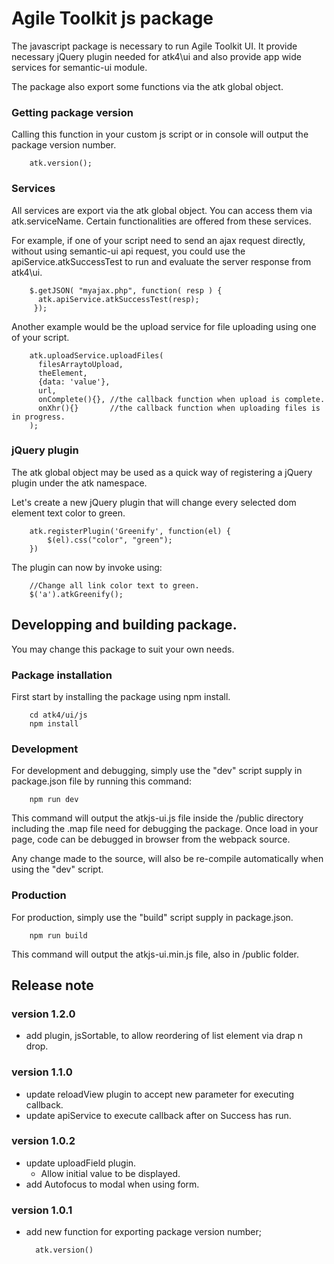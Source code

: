 # Agile Toolkit js package

The javascript package is necessary to run Agile Toolkit UI. It provide necessary
jQuery plugin needed for atk4\ui and also provide app wide services for semantic-ui module.

The package also export some functions via the atk global object.

### Getting package version

Calling this function in your custom js script or in console will output the package version number.
```
    atk.version();
```

### Services 

All services are export via the atk global object. You can access them via atk.serviceName.
Certain functionalities are offered from these services. 

For example, if one of your script need to send an ajax request directly, without using semantic-ui api request, you could use the apiService.atkSuccessTest
to run and evaluate the server response from atk4\ui.

```
    $.getJSON( "myajax.php", function( resp ) {
      atk.apiService.atkSuccessTest(resp);
     });

```

Another example would be the upload service for file uploading using one of your script.

```
    atk.uploadService.uploadFiles(
      filesArraytoUpload,
      theElement,
      {data: 'value'},
      url,             
      onComplete(){}, //the callback function when upload is complete.
      onXhr(){}       //the callback function when uploading files is in progress.
    );
```

### jQuery plugin

The atk global object may be used as a quick way of registering a jQuery plugin under the atk namespace.

Let's create a new jQuery plugin that will change every selected dom element text color to green.

```
    atk.registerPlugin('Greenify', function(el) {
        $(el).css("color", "green");
    })
```

The plugin can now by invoke using:

```
    //Change all link color text to green.
    $('a').atkGreenify();
```

## Developping and building package.

You may change this package to suit your own needs.

### Package installation

First start by installing the package using npm install. 

```
    cd atk4/ui/js
    npm install
```

### Development

For development and debugging, simply use the "dev" script supply in package.json file by running this command:

```
    npm run dev
```

This command will output the atkjs-ui.js file inside the /public directory including the .map file need for debugging
the package. Once load in your page, code can be debugged in browser from the webpack source.

Any change made to the source, will also be re-compile automatically when using the "dev" script.

### Production

For production, simply use the "build" script supply in package.json.

```
    npm run build
```

This command will output the atkjs-ui.min.js file, also in /public folder. 

## Release note

### version 1.2.0

  - add plugin, jsSortable, to allow reordering of list element via drap n drop.

### version 1.1.0

  - update reloadView plugin to accept new parameter for executing callback.
  - update apiService to execute callback after on Success has run.

### version 1.0.2

  - update uploadField plugin.
    - Allow initial value to be displayed.
  - add Autofocus to modal when using form.

### version 1.0.1

- add new function for exporting package version number;
  ```
    atk.version()
  ``` 